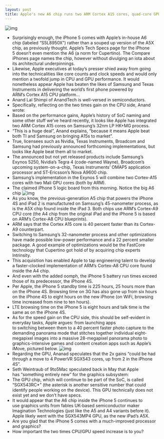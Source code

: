 ```yaml
---
layout: post
title: Apple's new A6 chip runs two ARM Cortex A15 cores, quad-core GPU
---
```

![img](http://media.idownloadblog.com/wp-content/uploads/2012/09/A6-faster.jpg)
* Surprisingly enough, the iPhone 5 comes with Apple’s in-house A6 chip (labeled “S5L8950X”) rather than a souped up version of the A5X chip, as previously thought. Apple’s Tech Specs page for the iPhone 5 doesn’t even mention the A6 (a norm for Cupertino). The Compare iPhones page names the chip, however without divulging an iota about its architectural underpinnings.
* Likewise, Apple executives at today’s presser shied away from going into the technicalities like core counts and clock speeds and would only mention a twofold jump in CPU and GPU performance. It would nonetheless appear Apple has beaten the likes of Samsung and Texas Instruments in delivering the world’s first phone powered by ARM’s Cortex A15 CPU platform…
* Anand Lal Shimpi of AnandTech is well-versed in semiconductors.
* Specifically, reflecting on the two times gain on the CPU side, Anand wrote:
* Based on the performance gains, Apple’s history of SoC naming and some other stuff we’ve heard recently, it looks like Apple has integrated two ARM Cortex A15 cores on Samsung’s 32nm LP HK+MG process.
* “This is a huge deal”, Anand explains, “because it means Apple beat both TI and Samsung on bringing A15s to market”.
* True, licensees such as Nvidia, Texas Instruments, Broadcom and Samsung had previously announced forthcoming implementations, but looks like Apple beat them all to market.
* The announced but not yet released products include Samsung’s Exynos 5250, Nvidia’s Tegra 4 (code-named Wayne), Broadcom’s upcoming system-on-a-chip, Texas Instruments’ OMAP5 application processor and ST-Ericsson’s Nova A9600 chip.
* Samsung’s implementation in the Exynos 5 will combine two Cortex-A15 cores with two Mali GPU cores (both by ARM).
* The claimed iPhone 5 logic board from this morning. Notice the big A6 chip
![img](http://media.idownloadblog.com/wp-content/uploads/2012/09/iPHone-5-logic-board-HDblog.it-001.jpg)
* As you know, the previous-generation A5 chip that powers the iPhone 4S and iPad 2 is manufactured on Samsung’s 45-nanometer process, as is the A5X chip found inside the iPad 3. Both chips use ARM’s Cortex-A9 CPU core (the A4 chip from the original iPad and the iPhone 5 is based on ARM’s Cortex-A8 CPU blueprints).
* ARM says that the Cortex A15 core is 40 percent faster than its Cortex-A9 counterpart.
* Switching to Samsung’s 32-nanometer process and other optimizations have made possible low-power performance and a 22 percent smaller package. A good example of optimizations would be the FastCore technology that Cupertino got hold of by acquiring chip experts Intrinsity.
* This acquisition has enabled Apple to tap engineering talent to develop a faster-clocked implementation of ARM’s Cortex-A8 CPU core found inside the A4 chip.
* And even with the added oomph, the iPhone 5 battery run times exceed those of its predecessor, the iPhone 4S.
* Per Apple, the iPhone 5 standby time is 225 hours, 25 hours more than on the iPhone 4S. Browsing time on 3G has also gone up from six hours on the iPhone 4S to eight hours on the new iPhone (on WiFi, browsing time increased from nine to ten hours).
* LTE browsing time on the iPhone 5 is eight hours and talk time is the same as on the iPhone 4S.
* As for the speed gain on the CPU side, this should be self-evident in everyday tasks, Apple argues: from launching apps to switching between them to a 40 percent faster photo capture to the demanding panorama mode that stitches together individual eight-megapixel images into a massive 28-megapixel panorama photo to graphics-intensive games and content creation apps such as Apple’s iMove, pictured below.
![img](http://media.idownloadblog.com/wp-content/uploads/2012/09/iPhone-5-black-front-landscape-left-tilted-001.jpg)
* Regarding the GPU, Ananad speculates that the 2x gains “could be had through a move to 4 PowerVR SGX543 cores, up from 2 in the iPhone 4S”.
* Seth Weintraub of 9to5Mac speculated back in May that Apple has “something entirely new” for the graphics subsystem:
* The GPU chip, which will continue to be part of the SoC, is called “SGX543RC*” (the asterisk is another sensitive number that could identify people working on the device). This GPU technically does not exist yet and we don’t have specs.
* It would appear that the A6 chip inside the iPhone 5 continues to use graphics units from fables UK-based semiconductor maker Imagination Technologies (just like the A5 and A4 variants before it). Apple likely went with the SGX543MP4 GPU, as the new iPad’s A5X.
* Are you glad that the iPhone 5 comes with a much-improved processor and graphics?
* How important the two times CPU/GPU speed increase is to you?

